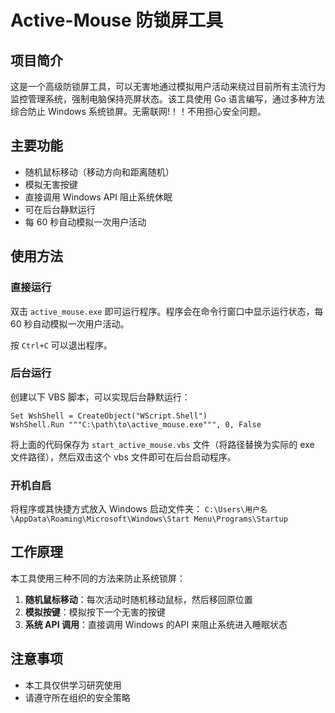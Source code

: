 # Active-Mouse 防锁屏工具

## 项目简介

这是一个高级防锁屏工具，可以无害地通过模拟用户活动来绕过目前所有主流行为监控管理系统，强制电脑保持亮屏状态。该工具使用 Go 语言编写，通过多种方法综合防止 Windows 系统锁屏。无需联网!！！不用担心安全问题。

## 主要功能

- 随机鼠标移动（移动方向和距离随机）
- 模拟无害按键
- 直接调用 Windows API 阻止系统休眠
- 可在后台静默运行
- 每 60 秒自动模拟一次用户活动

## 使用方法

### 直接运行

双击 `active_mouse.exe` 即可运行程序。程序会在命令行窗口中显示运行状态，每 60 秒自动模拟一次用户活动。

按 `Ctrl+C` 可以退出程序。

### 后台运行

创建以下 VBS 脚本，可以实现后台静默运行：

```vbs
Set WshShell = CreateObject("WScript.Shell")
WshShell.Run """C:\path\to\active_mouse.exe""", 0, False
```

将上面的代码保存为 `start_active_mouse.vbs` 文件（将路径替换为实际的 exe 文件路径），然后双击这个 vbs 文件即可在后台启动程序。

### 开机自启

将程序或其快捷方式放入 Windows 启动文件夹：
`C:\Users\用户名\AppData\Roaming\Microsoft\Windows\Start Menu\Programs\Startup`

## 工作原理

本工具使用三种不同的方法来防止系统锁屏：

1. **随机鼠标移动**：每次活动时随机移动鼠标，然后移回原位置
2. **模拟按键**：模拟按下一个无害的按键
3. **系统 API 调用**：直接调用 Windows 的API 来阻止系统进入睡眠状态

## 注意事项

- 本工具仅供学习研究使用
- 请遵守所在组织的安全策略

